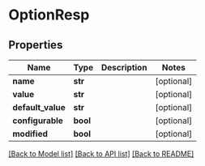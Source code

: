 # OptionResp

## Properties
Name | Type | Description | Notes
------------ | ------------- | ------------- | -------------
**name** | **str** |  | [optional] 
**value** | **str** |  | [optional] 
**default_value** | **str** |  | [optional] 
**configurable** | **bool** |  | [optional] 
**modified** | **bool** |  | [optional] 

[[Back to Model list]](../README.md#documentation-for-models) [[Back to API list]](../README.md#documentation-for-api-endpoints) [[Back to README]](../README.md)


